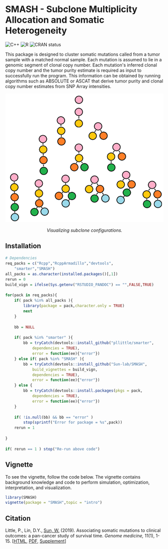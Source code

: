 # SMASH - Subclone Multiplicity Allocation and Somatic Heterogeneity

<!-- badges: start -->
![C++](https://img.shields.io/badge/C++-%2300599C.svg?style=square&logo=c%2B%2B&logoColor=gold)
![R](https://img.shields.io/badge/R-%23276DC3.svg?style=square&logo=r&logoColor=pink)
![CRAN status](https://www.r-pkg.org/badges/version/SMASH)
<!-- badges: end -->

This package is designed to cluster somatic mutations called from a tumor sample with a matched normal sample. Each mutation is assumed to lie in a genomic segment of clonal copy number. Each mutation's inferred clonal copy number and the tumor purity estimate is required as input to successfully run the program. This information can be obtained by running algorithms such as ABSOLUTE or ASCAT that derive tumor purity and clonal copy number estimates from SNP Array intensities.

<p align="center">
<img src="images/ith_configs.PNG" style="width=50%" />
<p align="center"><em>Visualizing subclone configurations.</em></p>
</p>

## Installation

```R
# Dependencies
req_packs = c("Rcpp","RcppArmadillo","devtools",
	"smarter","SMASH")
all_packs = as.character(installed.packages()[,1])
rerun = 0
build_vign = ifelse(Sys.getenv("RSTUDIO_PANDOC") == "",FALSE,TRUE)

for(pack in req_packs){
	if( pack %in% all_packs ){
		library(package = pack,character.only = TRUE)
		next
	}
	
	bb = NULL
	
	if( pack %in% "smarter" ){
		bb = tryCatch(devtools::install_github("pllittle/smarter",
			dependencies = TRUE),
			error = function(ee){"error"})
	} else if( pack %in% "SMASH" ){
		bb = tryCatch(devtools::install_github("Sun-lab/SMASH",
			build_vignettes = build_vign,
			dependencies = TRUE),
			error = function(ee){"error"})
	} else {
		bb = tryCatch(devtools::install.packages(pkgs = pack,
			dependencies = TRUE),
			error = function(ee){"error"})
	}
	
	if( !is.null(bb) && bb == "error" )
		stop(sprintf("Error for package = %s",pack))
	rerun = 1

}

if( rerun == 1 ) stop("Re-run above code")

```

## Vignette

To see the vignette, follow the code below. The vignette contains background knowledge and code to perform simulation, optimization, interpretation, and visualization.

```R
library(SMASH)
vignette(package = "SMASH",topic = "intro")
```

## Citation

Little, P., Lin, D.Y., [Sun, W.](https://github.com/sunway1999) (2019). Associating somatic mutations to clinical outcomes: a pan-cancer study of survival time. *Genome medicine,* 11(1), 1-15. [[HTML](https://genomemedicine.biomedcentral.com/articles/10.1186/s13073-019-0643-9), [PDF](https://genomemedicine.biomedcentral.com/track/pdf/10.1186/s13073-019-0643-9.pdf), [Supplement](https://static-content.springer.com/esm/art%3A10.1186%2Fs13073-019-0643-9/MediaObjects/13073_2019_643_MOESM1_ESM.pdf)]

